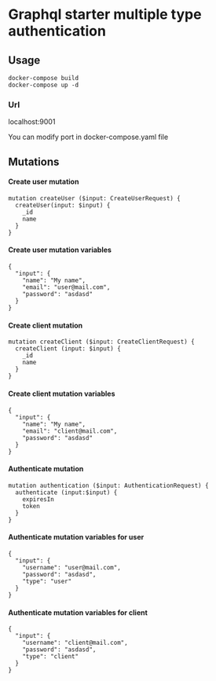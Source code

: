 # Graphql starter multiple type authentication

## Usage

```
docker-compose build
docker-compose up -d
```

### Url
localhost:9001

You can modify port in docker-compose.yaml file


## Mutations

#### Create user mutation
```
mutation createUser ($input: CreateUserRequest) {
  createUser(input: $input) {
    _id
    name
  }
}
```
#### Create user mutation variables

```
{
  "input": {
    "name": "My name",
    "email": "user@mail.com",
    "password": "asdasd"
  }
}
```

#### Create client mutation
```
mutation createClient ($input: CreateClientRequest) {
  createClient (input: $input) {
    _id
    name
  }
}
```
#### Create client mutation variables

```
{
  "input": {
    "name": "My name",
    "email": "client@mail.com",
    "password": "asdasd"
  }
}
```

#### Authenticate mutation
```
mutation authentication ($input: AuthenticationRequest) {
  authenticate (input:$input) {
    expiresIn
    token
  }
}
```

#### Authenticate mutation variables for user
```
{
  "input": {
    "username": "user@mail.com",
    "password": "asdasd",
    "type": "user"
  }
}
```

#### Authenticate mutation variables for client
```
{
  "input": {
    "username": "client@mail.com",
    "password": "asdasd",
    "type": "client"
  }
}
```